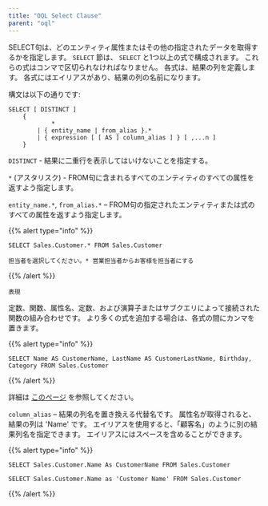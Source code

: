 ```yaml
---
title: "OQL Select Clause"
parent: "oql"
---
```


SELECT句は、どのエンティティ属性またはその他の指定されたデータを取得するかを指定します。 `SELECT` 節は、 `SELECT` と1つ以上の式で構成されます。 これらの式はコンマで区切られなければなりません。 各式は、結果の列を定義します。 各式にはエイリアスがあり、結果の列の名前になります。

構文は以下の通りです:

```
SELECT [ DISTINCT ]
    {
            *
        | { entity_name | from_alias }.*
        | { expression [ [ AS ] column_alias ] } [ ,...n ]
    }
```

`DISTINCT` - 結果に二重行を表示してはいけないことを指定する。

`*` (アスタリスク) - FROM句に含まれるすべてのエンティティのすべての属性を返すよう指定します。

`entity_name.*`, `from_alias.*` – FROM句の指定されたエンティティまたは式のすべての属性を返すよう指定します。

{{% alert type="info" %}}

```
SELECT Sales.Customer.* FROM Sales.Customer
```

```
担当者を選択してください。* 営業担当者からお客様を担当者にする
```

{{% /alert %}}

`表現`

定数、関数、属性名、定数、および演算子またはサブクエリによって接続された関数の組み合わせです。 より多くの式を追加する場合は、各式の間にカンマを置きます。

{{% alert type="info" %}}

```
SELECT Name AS CustomerName, LastName AS CustomerLastName, Birthday, Category FROM Sales.Customer
```

{{% /alert %}}

詳細は [このページ](oql-expressions) を参照してください。

`column_alias` – 結果の列名を置き換える代替名です。 属性名が取得されると、結果の列は 'Name' です。 エイリアスを使用すると、「顧客名」のように別の結果列名を指定できます。 エイリアスにはスペースを含めることができます。

{{% alert type="info" %}}

```
SELECT Sales.Customer.Name As CustomerName FROM Sales.Customer
```

```
SELECT Sales.Customer.Name as 'Customer Name' FROM Sales.Customer
```

{{% /alert %}}
